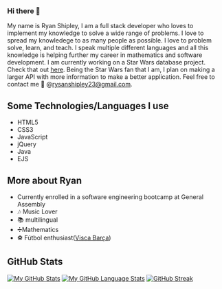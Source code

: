 ### Hi there 👋 
My name is Ryan Shipley, I am a full stack developer who loves to implement my knowledge to solve a wide range of problems. I love to spread my knowledege to as many people as possible. I love to problem solve, learn, and teach. I speak multiple different languages and all this knowledge is helping further my career in mathematics and software development. I am currently working on a Star Wars database project. Check that out [here](https://github.com/ryanshipley/The-Star-Wars-Database). Being the Star Wars fan that I am, I plan on making a larger API with more information to make a better application. Feel free to contact me :email: @[rysanshipley23@gmail.com](ryanshipley23@gmail.com).

## Some Technologies/Languages I use
- HTML5
- CSS3
- JavaScript
- jQuery
- Java
- EJS

## More about Ryan
- Currently enrolled in a software engineering bootcamp at General Assembly
- :notes: Music Lover
- :books: multilingual
- ➗Mathematics
- :soccer: F&uacute;tbol enthusiast([Visca Bar&ccedil;a](https://www.fcbarcelona.com/)) 

## GitHub Stats
[![My GitHub Stats](https://github-readme-stats.vercel.app/api/?username=ryanshipley&count_private=true&theme=tokyonight&showicons=true)]()
[![My GitHub Language Stats](https://github-readme-stats.vercel.app/api/top-langs/?username=ryanshipley&langs_count=5&theme=tokyonight)]()
[![GitHub Streak](https://github-readme-streak-stats.herokuapp.com/?user=ryanshipley&theme=dark)](https://git.io/streak-stats)


<!--
**ryanshipley/ryanshipley** is a ✨ _special_ ✨ repository because its `README.md` (this file) appears on your GitHub profile.

Here are some ideas to get you started:

- 🔭 I’m currently working on ...
- 🌱 I’m currently learning ...
- 👯 I’m looking to collaborate on ...
- 🤔 I’m looking for help with ...
- 💬 Ask me about ...
- 📫 How to reach me: ...
- 😄 Pronouns: ...
- ⚡ Fun fact: ...
-->
